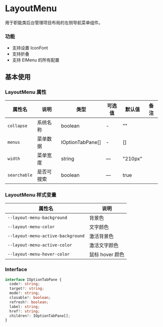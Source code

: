 <!--
 * @Author: weichunpei
 * @Date: 2023-10-20 09:30:23
 * @LastEditors: weichunpei
 * @LastEditTime: 2023-12-07 15:43:07
 * @Description: layoutHeader 组件
-->

# LayoutMenu

用于职能类后台管理项目布局的左侧导航菜单组件。

### 功能

- 支持设置 IconFont
- 支持折叠
- 支持 ElMenu 的所有配置

## 基本使用

<demo src="./basic.vue"></demo>

### LayoutMenu 属性

| 属性名       | 说明       | 类型             | 可选值 | 默认值  | 备注 |
| ------------ | ---------- | ---------------- | ------ | ------- | ---- |
| `collapse`   | 系统名称   | boolean          | -      | ""      |      |
| `menus`      | 菜单数据   | IOptionTabPane[] | -      | []      |      |
| `width`      | 菜单宽度   | string           | —      | "210px" |      |
| `searchable` | 是否可搜索 | boolean          | —      | true    |      |

### LayoutMenu 样式变量

| 属性名                            | 说明            |
| --------------------------------- | --------------- |
| `--layout-menu-background`        | 背景色          |
| `--layout-menu-color`             | 文字颜色        |
| `--layout-menu-active-background` | 激活背景色      |
| `--layout-menu-active-color`      | 激活文字颜色    |
| `--layout-menu-hover-color`       | 鼠标 hover 颜色 |

### Interface

```ts
interface IOptionTabPane {
  code?: string;
  target?: string;
  mode?: string;
  closable?: boolean;
  refresh?: boolean;
  label: string;
  href?: string;
  children?: IOptionTabPane[];
}
```
